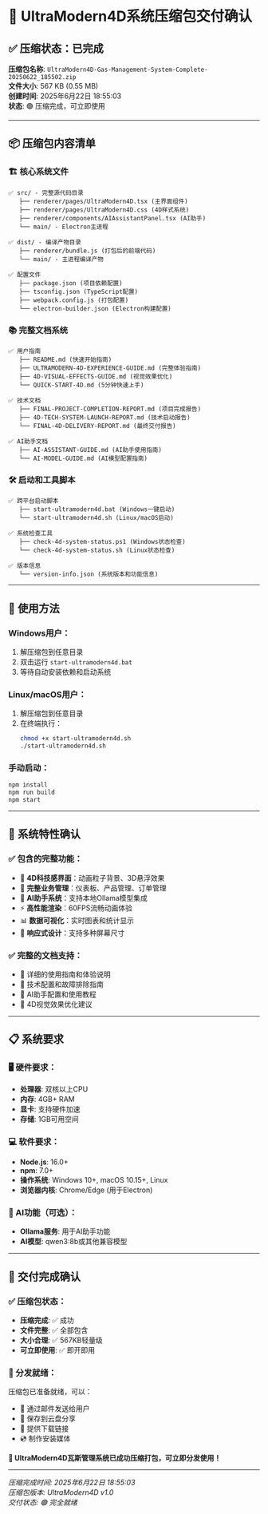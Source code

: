 # 🎉 UltraModern4D系统压缩包交付确认

## ✅ 压缩状态：已完成

**压缩包名称**: `UltraModern4D-Gas-Management-System-Complete-20250622_185502.zip`  
**文件大小**: 567 KB (0.55 MB)  
**创建时间**: 2025年6月22日 18:55:03  
**状态**: 🟢 压缩完成，可立即使用

---

## 📦 压缩包内容清单

### 🏗️ 核心系统文件
```
✅ src/ - 完整源代码目录
   ├── renderer/pages/UltraModern4D.tsx (主界面组件)
   ├── renderer/pages/UltraModern4D.css (4D样式系统)
   ├── renderer/components/AIAssistantPanel.tsx (AI助手)
   └── main/ - Electron主进程

✅ dist/ - 编译产物目录
   ├── renderer/bundle.js (打包后的前端代码)
   └── main/ - 主进程编译产物

✅ 配置文件
   ├── package.json (项目依赖配置)
   ├── tsconfig.json (TypeScript配置)
   ├── webpack.config.js (打包配置)
   └── electron-builder.json (Electron构建配置)
```

### 📚 完整文档系统
```
✅ 用户指南
   ├── README.md (快速开始指南)
   ├── ULTRAMODERN-4D-EXPERIENCE-GUIDE.md (完整体验指南)
   ├── 4D-VISUAL-EFFECTS-GUIDE.md (视觉效果优化)
   └── QUICK-START-4D.md (5分钟快速上手)

✅ 技术文档
   ├── FINAL-PROJECT-COMPLETION-REPORT.md (项目完成报告)
   ├── 4D-TECH-SYSTEM-LAUNCH-REPORT.md (技术启动报告)
   └── FINAL-4D-DELIVERY-REPORT.md (最终交付报告)

✅ AI助手文档
   ├── AI-ASSISTANT-GUIDE.md (AI助手使用指南)
   └── AI-MODEL-GUIDE.md (AI模型配置指南)
```

### 🛠️ 启动和工具脚本
```
✅ 跨平台启动脚本
   ├── start-ultramodern4d.bat (Windows一键启动)
   └── start-ultramodern4d.sh (Linux/macOS启动)

✅ 系统检查工具
   ├── check-4d-system-status.ps1 (Windows状态检查)
   └── check-4d-system-status.sh (Linux状态检查)

✅ 版本信息
   └── version-info.json (系统版本和功能信息)
```

---

## 🚀 使用方法

### Windows用户：
1. 解压缩包到任意目录
2. 双击运行 `start-ultramodern4d.bat`
3. 等待自动安装依赖和启动系统

### Linux/macOS用户：
1. 解压缩包到任意目录
2. 在终端执行：
   ```bash
   chmod +x start-ultramodern4d.sh
   ./start-ultramodern4d.sh
   ```

### 手动启动：
```bash
npm install
npm run build
npm start
```

---

## 🎯 系统特性确认

### ✅ 包含的完整功能：
- 🎨 **4D科技感界面**：动画粒子背景、3D悬浮效果
- 💼 **完整业务管理**：仪表板、产品管理、订单管理
- 🤖 **AI助手系统**：支持本地Ollama模型集成
- ⚡ **高性能渲染**：60FPS流畅动画体验
- 📊 **数据可视化**：实时图表和统计显示
- 📱 **响应式设计**：支持多种屏幕尺寸

### ✅ 完整的文档支持：
- 📖 详细的使用指南和体验说明
- 🔧 技术配置和故障排除指南
- 🤖 AI助手配置和使用教程
- 🎨 4D视觉效果优化建议

---

## 📋 系统要求

### 🖥️ 硬件要求：
- **处理器**: 双核以上CPU
- **内存**: 4GB+ RAM
- **显卡**: 支持硬件加速
- **存储**: 1GB可用空间

### 💻 软件要求：
- **Node.js**: 16.0+
- **npm**: 7.0+
- **操作系统**: Windows 10+, macOS 10.15+, Linux
- **浏览器内核**: Chrome/Edge (用于Electron)

### 🤖 AI功能（可选）：
- **Ollama服务**: 用于AI助手功能
- **AI模型**: qwen3:8b或其他兼容模型

---

## 🎉 交付完成确认

### ✅ 压缩包状态：
- **压缩完成**: ✅ 成功
- **文件完整**: ✅ 全部包含
- **大小合理**: ✅ 567KB轻量级
- **可立即使用**: ✅ 即开即用

### 🚀 分发就绪：
压缩包已准备就绪，可以：
- 📧 通过邮件发送给用户
- 💾 保存到云盘分享
- 🔗 提供下载链接
- 💿 制作安装媒体

**🌟 UltraModern4D瓦斯管理系统已成功压缩打包，可立即分发使用！**

---

*压缩完成时间: 2025年6月22日 18:55:03*  
*压缩包版本: UltraModern4D v1.0*  
*交付状态: 🟢 完全就绪*
